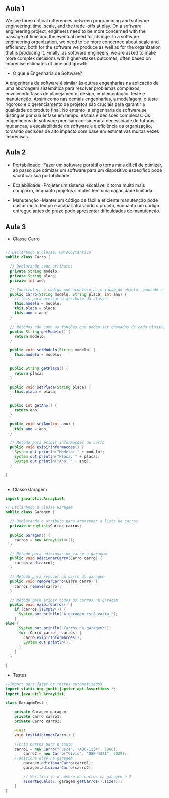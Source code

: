 ## Aula 1

We see three critical differences between programming and software engineering: time, scale, and the trade-offs at play. On a software engineering project, engineers need to be more concerned with the passage of time and the eventual need for change. In a software engineering organization, we need to be more concerned about scale and efficiency, both for the software we produce as well as for the organization that is producing it. Finally, as software engineers, we are asked to make more complex decisions with higher-stakes outcomes, often based on imprecise estimates of time and growth.

- O que é Engenharia de Software?

A engenharia de software é similar às outras engenharias na aplicação de uma abordagem sistemática para resolver problemas complexos, envolvendo fases de planejamento, design, implementação, teste e manutenção. Assim como nas demais engenharias, a modelagem, o teste rigoroso e o gerenciamento de projetos são cruciais para garantir a qualidade do produto final. No entanto, a engenharia de software se distingue por sua ênfase em tempo, escala e decisões complexas. Os engenheiros de software precisam considerar a necessidade de futuras mudanças, a escalabilidade do software e a eficiência da organização, tomando decisões de alto impacto com base em estimativas muitas vezes imprecisas.


## Aula 2

- Portabilidade
    -Fazer um software portátil o torna mais difícil de otimizar, ao passo que otimizar um software para um dispositivo específico pode sacrificar sua portabilidade.

- Ecalabilidade
    -Projetar um sistema escalável o torna muito mais complexo, enquanto projetos simples tem uma capacidade limitada.

- Manutenção
    -Manter um código de fácil e eficiente manutenção pode custar muito tempo e acabar atrasando o projeto, enquanto um código entregue antes do prazo pode apresentar dificuldades de manutenção.



## Aula 3

- Classe Carro
```java

// Declarando a classe, um substantivo
public class Carro {

  // Declarando seus atributos
  private String modelo;
  private String placa;
  private int ano;

  // Construtor, o código que acontece na criação do objeto, podendo ser passado argumentos para utilizar na lógica
  public Carro(String modelo, String placa, int ano) {
    // this para acessar o atributo da classe
    this.modelo = modelo;
    this.placa = placa;
    this.ano = ano;
  }

  // Métodos são como as funções que podem ser chamadas de cada classe, como uma maneira de solicitar um retorno ou efetuar uma operação
  public String getModelo() {
    return modelo;
  }

  public void setModelo(String modelo) {
    this.modelo = modelo;
  }

  public String getPlaca() {
    return placa;
  }

  public void setPlaca(String placa) {
    this.placa = placa;
  }

  public int getAno() {
    return ano;
  }

  public void setAno(int ano) {
    this.ano = ano;
  }

  // Método para exibir informações do carro
  public void exibirInformacoes() {
    System.out.println("Modelo: " + modelo);
    System.out.println("Placa: " + placa);
    System.out.println("Ano: " + ano);
  }

}



```

- Classe Garagem
```java
import java.util.ArrayList;

// Declarando a classe Garagem
public class Garagem {

  // Declarando o atributo para armazenar a lista de carros
  private ArrayList<Carro> carros;

  public Garagem() {
    carros = new ArrayList<>();
  }

  // Método para adicionar um carro a garagem
  public void adicionarCarro(Carro carro) {
    carros.add(carro);
  }

  // Método para remover um carro da garagem
  public void removerCarro(Carro carro) {
    carros.remove(carro);
  }

  // Método para exibir todos os carros na garagem
  public void exibirCarros() {
    if (carros.isEmpty()) {
      System.out.println("A garagem está vazia.");
    }
else {
      System.out.println("Carros na garagem:");
      for (Carro carro : carros) {
        carro.exibirInformacoes();
        System.out.println();
      }
    }
  }

}

```

- Testes

```java
//import para fazer os testes automatizados
import static org.junit.jupiter.api.Assertions.*;
import java.util.ArrayList;

class GaragemTest {

    private Garagem garagem;
    private Carro carro1;
    private Carro carro2;

    @Test
    void testAdicionarCarro() {

	//cria carros para o teste
	carro1 = new Carro("Fusca", "ABC-1234", 1980);
        carro2 = new Carro("Civic", "DEF-4321", 2020);
	//adiciona eles na garagem
        garagem.adicionarCarro(carro1);
        garagem.adicionarCarro(carro2);

        // Verifica se o número de carros na garagem é 2
        assertEquals(2, garagem.getCarros().size());
    }
}

```
